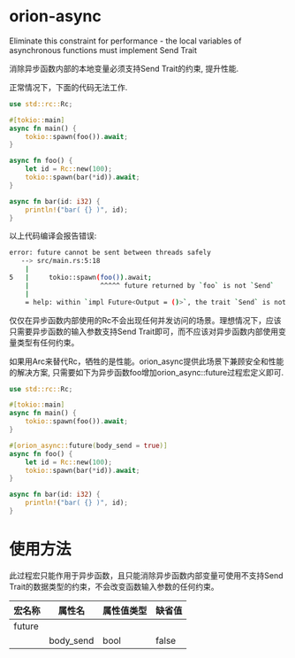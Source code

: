 # orion-async

Eliminate this constraint for performance - the local variables of asynchronous functions must implement Send Trait

消除异步函数内部的本地变量必须支持Send Trait的约束, 提升性能.

正常情况下，下面的代码无法工作.

```rust
use std::rc::Rc;

#[tokio::main]
async fn main() {
    tokio::spawn(foo()).await;
}

async fn foo() {
    let id = Rc::new(100);
    tokio::spawn(bar(*id)).await; 
}

async fn bar(id: i32) {
    println!("bar( {} )", id);
}

```
以上代码编译会报告错误:

```bash
error: future cannot be sent between threads safely
   --> src/main.rs:5:18
    |
5   |     tokio::spawn(foo()).await;
    |                  ^^^^^ future returned by `foo` is not `Send`
    |
    = help: within `impl Future<Output = ()>`, the trait `Send` is not implemented for `Rc<i32>`
```

仅仅在异步函数内部使用的Rc不会出现任何并发访问的场景。理想情况下，应该只需要异步函数的输入参数支持Send Trait即可，而不应该对异步函数内部使用变量类型有任何约束。

如果用Arc来替代Rc，牺牲的是性能。orion_async提供此场景下兼顾安全和性能的解决方案, 只需要如下为异步函数foo增加orion_async::future过程宏定义即可.

```rust
use std::rc::Rc;

#[tokio::main]
async fn main() {
    tokio::spawn(foo()).await;
}

#[orion_async::future(body_send = true)]
async fn foo() {
    let id = Rc::new(100);
    tokio::spawn(bar(*id)).await; 
}

async fn bar(id: i32) {
    println!("bar( {} )", id);
}

```
# 使用方法

此过程宏只能作用于异步函数，且只能消除异步函数内部变量可使用不支持Send Trait的数据类型的约束，不会改变函数输入参数的任何约束。

| 宏名称 | 属性名 | 属性值类型 | 缺省值 |
| --- | --- | ---| --- |
| future ||||
|| body_send | bool | false|

